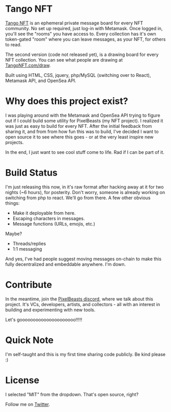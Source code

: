 # Tango NFT

<a href="https://tangonft.com/" target="_blank">Tango NFT</a> is an ephemeral private message board for every NFT community. No set up required, just log-in with Metamask. Once logged in, you'll see the "rooms" you have access to. Every collection has it's own token-gated "room" where you can leave messages, as your NFT, for others to read.

The second version (code not released yet), is a drawing board for every NFT collection. You can see what people are drawing at <a href="https://tangonft.com/draw" target="blank">TangoNFT.com/draw</a>.

Built using HTML, CSS, jquery, php/MySQL (switching over to React), Metamask API, and OpenSea API.

# Why does this project exist?

I was playing around with the Metamask and OpenSea API trying to figure out if I could build some utility for PixelBeasts (my NFT project). I realized it was just as easy to build for every NFT. After the initial feedback from sharing it, and from from how fun this was to build, I've decided I want to open source it to see where this goes - or at the very least inspire new projects.

In the end, I just want to see cool stuff come to life. Rad if I can be part of it.

# Build Status

I'm just releasing this now, in it's raw format after hacking away at it for two nights (~6 hours), for posterity. Don't worry, someone is already working on switching from php to react. We'll go from there. A few other obvious things:

- Make it deployable from here.
- Escaping characters in messages.
- Message functions (URLs, emojis, etc.)

Maybe?

- Threads/replies
- 1:1 messaging

And yes, I've had people suggest moving messages on-chain to make this fully decentralized and embeddable anywhere. I'm down.

# Contribute

In the meantime, join the <a href="https://discord.gg/YSqMfAnqzX" target="">PixelBeasts discord</a>, where we talk about this project. It's VCs, developers, artists, and collectors - all with an interest in building and experimenting with new tools.

Let's gooooooooooooooooooooo!!!!!

# Quick Note

I'm self-taught and this is my first time sharing code publicly. Be kind please :)

# License

I selected "MIT" from the dropdown. That's open source, right?



Follow me on <a href="https://twitter.com/yoheinakajima.com" target="_blank">Twitter</a>.
